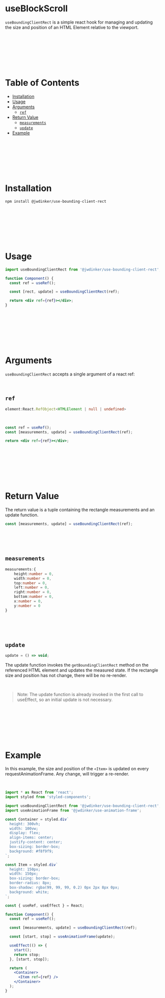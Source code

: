 # useBlockScroll

`useBoundingClientRect` is a simple react hook for managing and updating the size and position of an HTML Element relative to the viewport.

<br>
<br>
<br>
<br>
<br>
<br>

# Table of Contents

- [Installation](#Installation)
- [Usage](#Usage)
- [Arguments](#Arguments)
  - [`ref`](#1.-ref)
- [Return Value](#Return-Value)
  - [`measurements`](#measurements)
  - [`update`](#update)
- [Example](#Example)

<br>
<br>
<br>
<br>
<br>
<br>

# Installation

```
npm install @jwdinker/use-bounding-client-rect
```

<br>
<br>
<br>
<br>
<br>
<br>

# Usage

```jsx
import useBoundingClientRect from '@jwdinker/use-bounding-client-rect';

function Component() {
  const ref = useRef();

  const [rect, update] = useBoundingClientRect(ref);

  return <div ref={ref}></div>;
}
```

<br>
<br>
<br>
<br>
<br>
<br>

# Arguments

`useBoundingClientRect` accepts a single argument of a react ref:

<br>

## `ref`

```ts
element:React.RefObject<HTMLElement | null | undefined>
```

<br>

```jsx
const ref = useRef();
const [measurements, update] = useBoundingClientRect(ref);

return <div ref={ref}></div>;
```

<br>
<br>
<br>
<br>
<br>
<br>

# Return Value

The return value is a tuple containing the rectangle measurements and an update function.
<br>

```jsx
const [measurements, update] = useBoundingClientRect(ref);
```

<br>
<br>
<br>

## `measurements`

```ts
measurements:{
    height:number = 0,
    width:number = 0,
    top:number = 0,
    left:number = 0,
    right:number = 0,
    bottom:number = 0,
    x:number = 0,
    y:number = 0
}
```

<br>
<br>
<br>

## `update`

```ts
update = () => void;
```

The update function invokes the `getBoundingClientRect` method on the referenced HTML element and updates the measured state. If the rectangle size and position has not change, there will be no re-render.

<br>

> Note: The update function is already invoked in the first call to useEffect, so an initial update is not necessary.

<br>
<br>
<br>
<br>
<br>
<br>

# Example

In this example, the size and position of the `<Item>` is updated on every requestAnimationFrame. Any change, will trigger a re-render.

<br>

```jsx
import * as React from 'react';
import styled from 'styled-components';

import useBoundingClientRect from '@jwdinker/use-bounding-client-rect';
import useAnimationFrame from '@jwdinker/use-animation-frame';

const Container = styled.div`
  height: 300vh;
  width: 100vw;
  display: flex;
  align-items: center;
  justify-content: center;
  box-sizing: border-box;
  background: #f8f9f9;
`;

const Item = styled.div`
  height: 150px;
  width: 150px;
  box-sizing: border-box;
  border-radius: 8px;
  box-shadow: rgba(99, 99, 99, 0.2) 0px 2px 8px 0px;
  background: white;
`;

const { useRef, useEffect } = React;

function Component() {
  const ref = useRef();

  const [measurements, update] = useBoundingClientRect(ref);

  const [start, stop] = useAnimationFrame(update);

  useEffect(() => {
    start();
    return stop;
  }, [start, stop]);

  return (
    <Container>
      <Item ref={ref} />
    </Container>
  );
}
```

